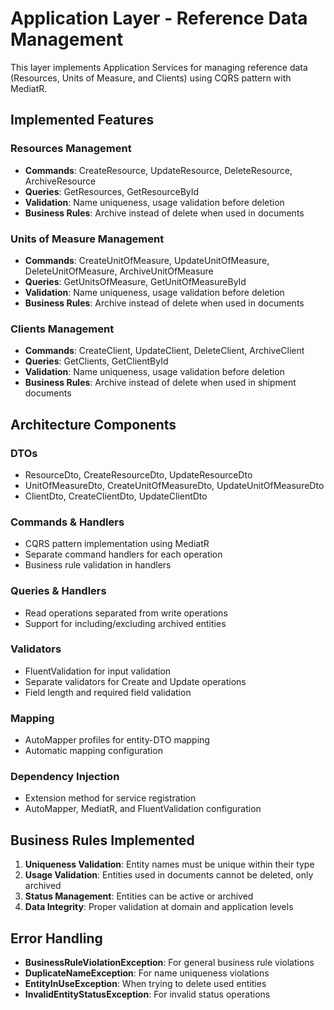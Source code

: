 # Application Layer - Reference Data Management

This layer implements Application Services for managing reference data (Resources, Units of Measure, and Clients) using CQRS pattern with MediatR.

## Implemented Features

### Resources Management
- **Commands**: CreateResource, UpdateResource, DeleteResource, ArchiveResource
- **Queries**: GetResources, GetResourceById
- **Validation**: Name uniqueness, usage validation before deletion
- **Business Rules**: Archive instead of delete when used in documents

### Units of Measure Management
- **Commands**: CreateUnitOfMeasure, UpdateUnitOfMeasure, DeleteUnitOfMeasure, ArchiveUnitOfMeasure
- **Queries**: GetUnitsOfMeasure, GetUnitOfMeasureById
- **Validation**: Name uniqueness, usage validation before deletion
- **Business Rules**: Archive instead of delete when used in documents

### Clients Management
- **Commands**: CreateClient, UpdateClient, DeleteClient, ArchiveClient
- **Queries**: GetClients, GetClientById
- **Validation**: Name uniqueness, usage validation before deletion
- **Business Rules**: Archive instead of delete when used in shipment documents

## Architecture Components

### DTOs
- ResourceDto, CreateResourceDto, UpdateResourceDto
- UnitOfMeasureDto, CreateUnitOfMeasureDto, UpdateUnitOfMeasureDto
- ClientDto, CreateClientDto, UpdateClientDto

### Commands & Handlers
- CQRS pattern implementation using MediatR
- Separate command handlers for each operation
- Business rule validation in handlers

### Queries & Handlers
- Read operations separated from write operations
- Support for including/excluding archived entities

### Validators
- FluentValidation for input validation
- Separate validators for Create and Update operations
- Field length and required field validation

### Mapping
- AutoMapper profiles for entity-DTO mapping
- Automatic mapping configuration

### Dependency Injection
- Extension method for service registration
- AutoMapper, MediatR, and FluentValidation configuration

## Business Rules Implemented

1. **Uniqueness Validation**: Entity names must be unique within their type
2. **Usage Validation**: Entities used in documents cannot be deleted, only archived
3. **Status Management**: Entities can be active or archived
4. **Data Integrity**: Proper validation at domain and application levels

## Error Handling

- **BusinessRuleViolationException**: For general business rule violations
- **DuplicateNameException**: For name uniqueness violations
- **EntityInUseException**: When trying to delete used entities
- **InvalidEntityStatusException**: For invalid status operations